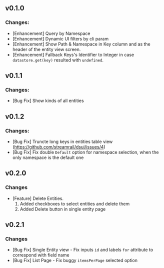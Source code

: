 ## v0.1.0
### Changes:
- [Enhancement] Query by Namespace
- [Enhancement] Dynamic UI filters by cli param
- [Enhancement] Show Path & Namespace in Key column and as the header of the entity view screen.
- [Enhancement] Fallback Keys's Identifier to Integer in case `datastore.get(key)` resulted with `undefined`.

## v0.1.1
### Changes:
- [Bug Fix] Show kinds of all entities

## v0.1.2
### Changes:
- [Bug Fix] Truncte long keys in entities table view (https://github.com/streamrail/dsui/issues/4)
- [Bug Fix] Fix double `Default` option for namespace selection, when the only namespace is the default one

## v0.2.0
### Changes
- [Feature] Delete Entities.
  1. Added checkboxes to select entities and delete them
  2. Added Delete button in single entity page 

## v0.2.1
### Changes
- [Bug Fix] Single Entity view - Fix inputs `id` and labels `for` attribute to correspond with field name
- [Bug Fix] List Page - Fix buggy `itemsPerPage` selected option 